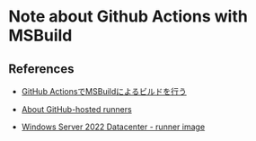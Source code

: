 
# Note about Github Actions with MSBuild

## References

- [GitHub ActionsでMSBuildによるビルドを行う](https://zenn.dev/shimat/articles/d9ed0345c9866e)

- [About GitHub-hosted runners](https://docs.github.com/ja/actions/using-github-hosted-runners/about-github-hosted-runners#supported-runners-and-hardware-resources)

- [Windows Server 2022 Datacenter - runner image](https://github.com/actions/runner-images/blob/main/images/win/Windows2022-Readme.md)

